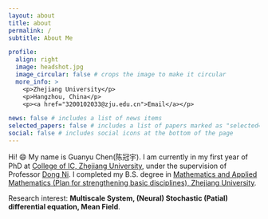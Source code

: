```yaml
---
layout: about
title: about
permalink: /
subtitle: About Me

profile:
  align: right
  image: headshot.jpg
  image_circular: false # crops the image to make it circular
  more_info: >
    <p>Zhejiang University</p>
    <p>Hangzhou, China</p>
    <p><a href="3200102033@zju.edu.cn">Email</a></p>

news: false # includes a list of news items
selected_papers: false # includes a list of papers marked as "selected={true}"
social: false # includes social icons at the bottom of the page
---
```


Hi! :smile: My name is Guanyu Chen(陈冠宇). I am currently in my first year of PhD at [College of IC, Zhejiang University](https://ic.zju.edu.cn/main.htm), under the supervision of Professor [Dong Ni](https://person.zju.edu.cn/nidong). I completed my B.S. degree in [Mathematics and Applied Mathematics (Plan for strengthening basic disciplines), Zhejiang University](http://www.math.zju.edu.cn/api2017/index.psp). 

Research interest: **Multiscale System, (Neural) Stochastic (Patial) differential equation, Mean Field**.
